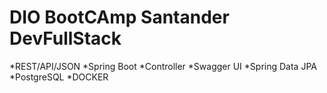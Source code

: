# DIO BootCAmp Santander DevFullStack

*REST/API/JSON
*Spring Boot
*Controller
*Swagger UI
*Spring  Data JPA
*PostgreSQL
*DOCKER
